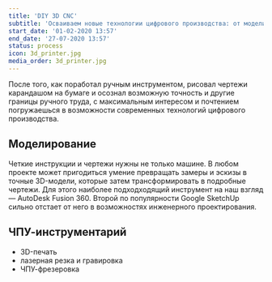 ```yaml
---
title: 'DIY 3D CNC'
subtitle: 'Осваиваем новые технологии цифрового производства: от моделирования до готовых изделий'
start_date: '01-02-2020 13:57'
end_date: '27-07-2020 13:57'
status: process
icon: 3d_printer.jpg
media_order: 3d_printer.jpg
---
```


После того, как поработал ручным инструментом, рисовал чертежи карандашом на бумаге и осознал возможную точность и другие границы ручного труда, с максимальным интересом и почтением погружаешься в возможности современных технологий цифрового производства. 

## Моделирование

Четкие инструкции и чертежи нужны не только машине. В любом проекте может пригодиться умение  превращать замеры и эскизы в точные 3D-модели, которые затем трансформировать в подробные чертежи. Для этого наиболее подходходящий инструмент на наш взгляд — AutoDesk Fusion 360. Второй по популярности Google SketchUp сильно отстает от него в возможностях инженерного проектирования.

## ЧПУ-инструментарий

- 3D-печать
- лазерная резка и гравировка
- ЧПУ-фрезеровка